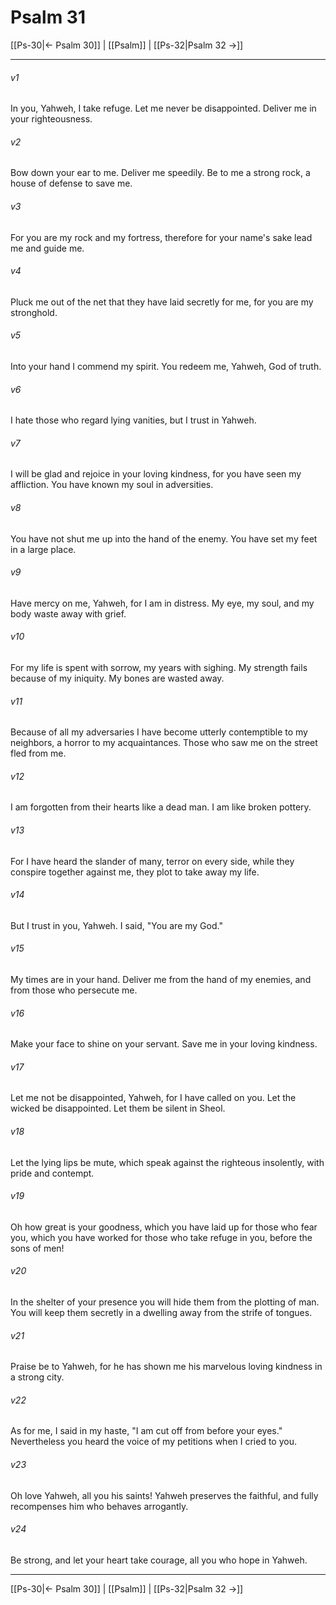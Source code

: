 # Psalm 31

[[Ps-30|← Psalm 30]] | [[Psalm]] | [[Ps-32|Psalm 32 →]]
***



###### v1 
In you, Yahweh, I take refuge. Let me never be disappointed. Deliver me in your righteousness. 

###### v2 
Bow down your ear to me. Deliver me speedily. Be to me a strong rock, a house of defense to save me. 

###### v3 
For you are my rock and my fortress, therefore for your name's sake lead me and guide me. 

###### v4 
Pluck me out of the net that they have laid secretly for me, for you are my stronghold. 

###### v5 
Into your hand I commend my spirit. You redeem me, Yahweh, God of truth. 

###### v6 
I hate those who regard lying vanities, but I trust in Yahweh. 

###### v7 
I will be glad and rejoice in your loving kindness, for you have seen my affliction. You have known my soul in adversities. 

###### v8 
You have not shut me up into the hand of the enemy. You have set my feet in a large place. 

###### v9 
Have mercy on me, Yahweh, for I am in distress. My eye, my soul, and my body waste away with grief. 

###### v10 
For my life is spent with sorrow, my years with sighing. My strength fails because of my iniquity. My bones are wasted away. 

###### v11 
Because of all my adversaries I have become utterly contemptible to my neighbors, a horror to my acquaintances. Those who saw me on the street fled from me. 

###### v12 
I am forgotten from their hearts like a dead man. I am like broken pottery. 

###### v13 
For I have heard the slander of many, terror on every side, while they conspire together against me, they plot to take away my life. 

###### v14 
But I trust in you, Yahweh. I said, "You are my God." 

###### v15 
My times are in your hand. Deliver me from the hand of my enemies, and from those who persecute me. 

###### v16 
Make your face to shine on your servant. Save me in your loving kindness. 

###### v17 
Let me not be disappointed, Yahweh, for I have called on you. Let the wicked be disappointed. Let them be silent in Sheol. 

###### v18 
Let the lying lips be mute, which speak against the righteous insolently, with pride and contempt. 

###### v19 
Oh how great is your goodness, which you have laid up for those who fear you, which you have worked for those who take refuge in you, before the sons of men! 

###### v20 
In the shelter of your presence you will hide them from the plotting of man. You will keep them secretly in a dwelling away from the strife of tongues. 

###### v21 
Praise be to Yahweh, for he has shown me his marvelous loving kindness in a strong city. 

###### v22 
As for me, I said in my haste, "I am cut off from before your eyes." Nevertheless you heard the voice of my petitions when I cried to you. 

###### v23 
Oh love Yahweh, all you his saints! Yahweh preserves the faithful, and fully recompenses him who behaves arrogantly. 

###### v24 
Be strong, and let your heart take courage, all you who hope in Yahweh.

***
[[Ps-30|← Psalm 30]] | [[Psalm]] | [[Ps-32|Psalm 32 →]]
